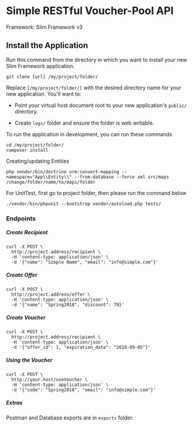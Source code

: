 # Simple RESTful Voucher-Pool API 

Framework: Slim Framework v3

    
## Install the Application

Run this command from the directory in which you want to install your new Slim Framework application.

    git clone [url] /my/project/folder/

Replace `[/my/project/folder/]` with the desired directory name for your new application. You'll want to:

* Point your virtual host document root to your new application's `public/` directory.

* Create `logs/` folder and ensure the folder is web writable.

To run the application in development, you can run these commands 

	cd /my/project/folder/
	composer install

Creating/updating Entities

	php vendor/bin/doctrine orm:convert-mapping --namespace="App\\Entity\\" --from-database --force xml src/maps /change/folder/name/to/maps/folder

For UnitTest, first go to project folder, then please run the command below

    ./vendor/bin/phpunit --bootstrap vendor/autoload.php tests/
    
### Endpoints

##### Create Recipient
    
    curl -X POST \
      http://project.address/recipient \
      -H 'content-type: application/json' \
      -d '{"name": "Simple Name", "email": "info@simple.com"}'

##### Create Offer
    
    curl -X POST \
      http://project.address/offer \
      -H 'content-type: application/json' \
      -d '{"name": "Spring2018", "discount": 70}'

##### Create Voucher
    
    curl -X POST \
      http://project.address/recipient \
      -H 'content-type: application/json' \
      -d '{"offer_id": 1, "expiration_date": "2018-09-05"}'
      
##### Using the Voucher
    
    curl -X POST \
      http://your.host/useVoucher \
      -H 'content-type: application/json' \
      -d '{"code": "Spring2018", "email": "info@simple.com"}'
      
 
##### Extras

Postman and Database exports are in `exports` folder.